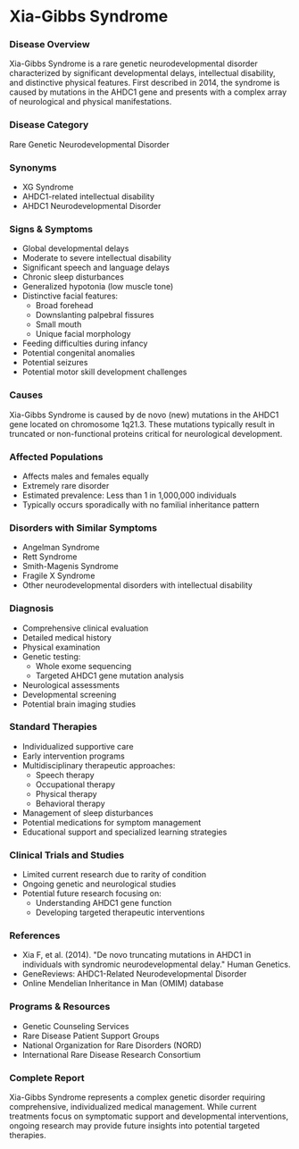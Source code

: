 # Xia-Gibbs Syndrome

### Disease Overview
Xia-Gibbs Syndrome is a rare genetic neurodevelopmental disorder characterized by significant developmental delays, intellectual disability, and distinctive physical features. First described in 2014, the syndrome is caused by mutations in the AHDC1 gene and presents with a complex array of neurological and physical manifestations.

### Disease Category
Rare Genetic Neurodevelopmental Disorder

### Synonyms
- XG Syndrome
- AHDC1-related intellectual disability
- AHDC1 Neurodevelopmental Disorder

### Signs & Symptoms
- Global developmental delays
- Moderate to severe intellectual disability
- Significant speech and language delays
- Chronic sleep disturbances
- Generalized hypotonia (low muscle tone)
- Distinctive facial features:
  - Broad forehead
  - Downslanting palpebral fissures
  - Small mouth
  - Unique facial morphology
- Feeding difficulties during infancy
- Potential congenital anomalies
- Potential seizures
- Potential motor skill development challenges

### Causes
Xia-Gibbs Syndrome is caused by de novo (new) mutations in the AHDC1 gene located on chromosome 1q21.3. These mutations typically result in truncated or non-functional proteins critical for neurological development.

### Affected Populations
- Affects males and females equally
- Extremely rare disorder
- Estimated prevalence: Less than 1 in 1,000,000 individuals
- Typically occurs sporadically with no familial inheritance pattern

### Disorders with Similar Symptoms
- Angelman Syndrome
- Rett Syndrome
- Smith-Magenis Syndrome
- Fragile X Syndrome
- Other neurodevelopmental disorders with intellectual disability

### Diagnosis
- Comprehensive clinical evaluation
- Detailed medical history
- Physical examination
- Genetic testing:
  - Whole exome sequencing
  - Targeted AHDC1 gene mutation analysis
- Neurological assessments
- Developmental screening
- Potential brain imaging studies

### Standard Therapies
- Individualized supportive care
- Early intervention programs
- Multidisciplinary therapeutic approaches:
  - Speech therapy
  - Occupational therapy
  - Physical therapy
  - Behavioral therapy
- Management of sleep disturbances
- Potential medications for symptom management
- Educational support and specialized learning strategies

### Clinical Trials and Studies
- Limited current research due to rarity of condition
- Ongoing genetic and neurological studies
- Potential future research focusing on:
  - Understanding AHDC1 gene function
  - Developing targeted therapeutic interventions

### References
- Xia F, et al. (2014). "De novo truncating mutations in AHDC1 in individuals with syndromic neurodevelopmental delay." Human Genetics.
- GeneReviews: AHDC1-Related Neurodevelopmental Disorder
- Online Mendelian Inheritance in Man (OMIM) database

### Programs & Resources
- Genetic Counseling Services
- Rare Disease Patient Support Groups
- National Organization for Rare Disorders (NORD)
- International Rare Disease Research Consortium

### Complete Report
Xia-Gibbs Syndrome represents a complex genetic disorder requiring comprehensive, individualized medical management. While current treatments focus on symptomatic support and developmental interventions, ongoing research may provide future insights into potential targeted therapies.